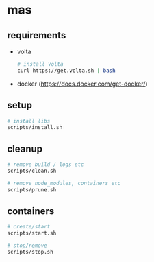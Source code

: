 # mas

## requirements

- volta
    ```bash
    # install Volta
    curl https://get.volta.sh | bash
    ```

- docker (https://docs.docker.com/get-docker/)

## setup
```bash
# install libs
scripts/install.sh
```

## cleanup
```bash
# remove build / logs etc
scripts/clean.sh

# remove node_modules, containers etc
scripts/prune.sh
```

## containers
```bash
# create/start
scripts/start.sh

# stop/remove
scripts/stop.sh
```
